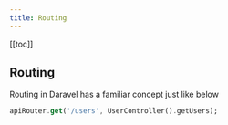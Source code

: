 ```yaml
---
title: Routing
---
```


[[toc]]

## Routing

Routing in Daravel has a familiar concept just like below

```dart
apiRouter.get('/users', UserController().getUsers);
```
